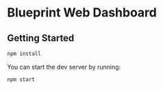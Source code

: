 # Blueprint Web Dashboard

## Getting Started

```bash
npm install
```

You can start the dev server by running:

```bash
npm start
```
